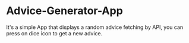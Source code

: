 # Advice-Generator-App

It's a simple App that displays a random advice fetching by API, you can press on dice icon to get a new advice.
